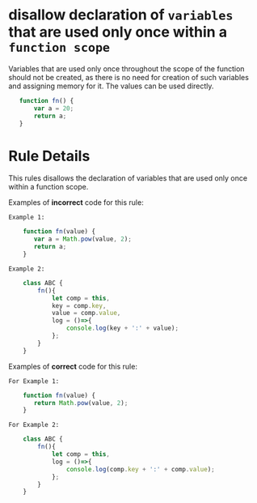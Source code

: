 # disallow declaration of `variables` that are used only once within a `function scope`

Variables that are used only once throughout the scope of the function should not be created, as there is
no need for creation of such variables and assigning memory for it. The values can be used directly.

```js
   function fn() {
       var a = 20;
       return a;
   }
```

# Rule Details

This rules disallows the declaration of variables that are used only once within a function scope.

Examples of **incorrect** code for this rule:

`Example 1:`
```js
    function fn(value) {
       var a = Math.pow(value, 2);
       return a;
    }
```    
`Example 2:`
```js
    class ABC {
        fn(){
            let comp = this,
            key = comp.key,
            value = comp.value,
            log = ()=>{
                console.log(key + ':' + value);
            };
        }
    }
```

Examples of **correct** code for this rule:

`For Example 1:`
```js
    function fn(value) {
       return Math.pow(value, 2);
    }
```

`For Example 2:`
```js
    class ABC {
        fn(){
            let comp = this,
            log = ()=>{
                console.log(comp.key + ':' + comp.value);
            };
        }
    }
```